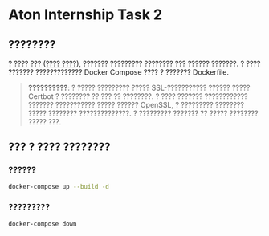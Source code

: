 # Aton Internship Task 2

## ????????

? ???? ??? ([???? ????](https://goose-loop.online/)), ??????? ????????? ???????? ??? ?????? ???????. ? ???? ??????? ????????????? Docker Compose ???? ? ??????? Dockerfile.

> **??????????**: ? ????? ????????? ????? SSL-??????????? ?????? ????? Certbot ? ???????? ?? ??? ?? ????????. ? ???? ??????? ???????????? ??????? ??????????? ????? ?????? OpenSSL, ? ????????? ???????? ????? ???????? ??????????????. ? ????????? ??????? ?? ????? ???????? ????? ???.

## ??? ? ???? ????????

### ??????

```bash
docker-compose up --build -d
```

### ?????????

```bash
docker-compose down
```
